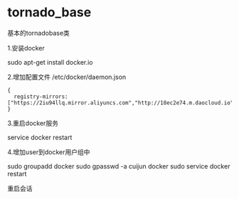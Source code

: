 # tornado_base
基本的tornadobase类

1.安装docker

sudo apt-get install docker.io

2.增加配置文件 /etc/docker/daemon.json

    {                                                                                           
      registry-mirrors:["https://2iu94llq.mirror.aliyuncs.com","http://18ec2e74.m.daocloud.io"]                                                                        
    }

3.重启docker服务

service docker restart

4.增加user到docker用户组中

sudo groupadd docker
sudo gpasswd -a cuijun docker
sudo service docker restart

重启会话
